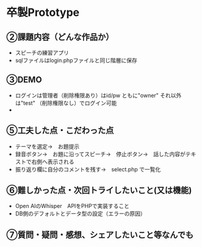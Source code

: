 # 卒製Prototype


## ②課題内容（どんな作品か）

- スピーチの練習アプリ
- sqlファイルはlogin.phpファイルと同じ階層に保存
  
## ③DEMO
- ログインは管理者（削除権限あり）はid/pw ともに"owner"  それ以外は"test" （削除権限なし）でログイン可能
- 
## ⑤工夫した点・こだわった点
- テーマを選定→　お題提示
- 録音ボタン→　お題に沿ってスピーチ→　停止ボタン→　話した内容がテキストで右側へ表示される
- 振り返り欄に自分のコメントを残す→　select.php で一覧化
  
 
## ⑥難しかった点・次回トライしたいこと(又は機能)
- Open AIのWhisper　APIをPHPで実装すること
- DB側のデフォルトとデータ型の設定（エラーの原因）

## ⑦質問・疑問・感想、シェアしたいこと等なんでも

